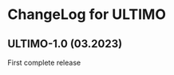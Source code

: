 ChangeLog for ULTIMO
=========================

ULTIMO-1.0 (03.2023)
----------------------------
First complete release



